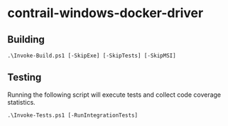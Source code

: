# contrail-windows-docker-driver

## Building

```
.\Invoke-Build.ps1 [-SkipExe] [-SkipTests] [-SkipMSI]
```

## Testing

Running the following script will execute tests and collect code coverage statistics.

```
.\Invoke-Tests.ps1 [-RunIntegrationTests]
```
